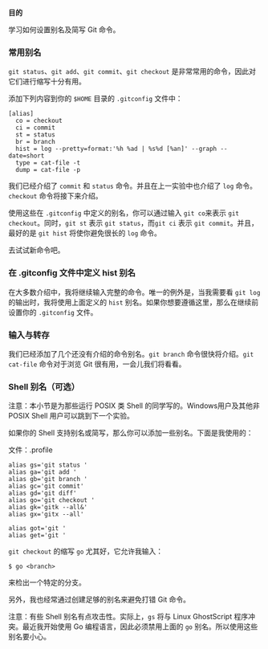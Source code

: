 **目的**

学习如何设置别名及简写 Git 命令。

### 常用别名

`git status`、`git add`、`git commit`、`git checkout` 是非常常用的命令，因此对它们进行缩写十分有用。

添加下列内容到你的 `$HOME` 目录的 `.gitconfig` 文件中：

```
[alias]
  co = checkout
  ci = commit
  st = status
  br = branch
  hist = log --pretty=format:'%h %ad | %s%d [%an]' --graph --date=short
  type = cat-file -t
  dump = cat-file -p
```

我们已经介绍了 `commit` 和 `status` 命令。并且在上一实验中也介绍了 `log` 命令。`checkout` 命令将接下来介绍。

使用这些在 `.gitconfig` 中定义的别名，你可以通过输入 `git co`来表示 `git checkout`。同时，`git st` 表示 `git status`，而`git ci` 表示 `git commit`。并且，最好的是 `git hist` 将使你避免很长的 `log` 命令。

去试试新命令吧。

### 在 .gitconfig 文件中定义 hist 别名

在大多数介绍中，我将继续输入完整的命令。唯一的例外是，当我需要看 `git log` 的输出时，我将使用上面定义的 `hist` 别名。如果你想要遵循这里，那么在继续前设置你的 `.gitconfig` 文件。

### 输入与转存

我们已经添加了几个还没有介绍的命令别名。`git branch` 命令很快将介绍。`git cat-file` 命令对于浏览 Git 很有用，一会儿我们将看看。

### Shell 别名（可选）

注意：本小节是为那些运行 POSIX 类 Shell 的同学写的。Windows用户及其他非 POSIX Shell 用户可以跳到下一个实验。

如果你的 Shell 支持别名或简写，那么你可以添加一些别名。下面是我使用的：

文件：.profile

```
alias gs='git status '
alias ga='git add '
alias gb='git branch '
alias gc='git commit'
alias gd='git diff'
alias go='git checkout '
alias gk='gitk --all&'
alias gx='gitx --all'

alias got='git '
alias get='git '
```

`git checkout` 的缩写 `go` 尤其好，它允许我输入：

```
$ go <branch>
```

来检出一个特定的分支。

另外，我也经常通过创建足够的别名来避免打错 Git 命令。

注意：有些 Shell 别名有点攻击性。实际上，`gs` 将与 Linux GhostScript 程序冲突。最近我开始使用 Go 编程语言，因此必须禁用上面的 `go` 别名。所以使用这些别名要小心。